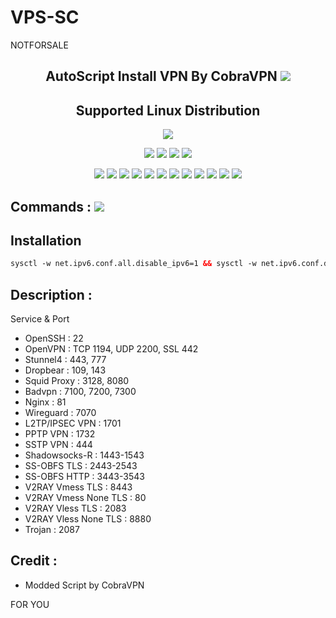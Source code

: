 # VPS-SC
 NOTFORSALE

 <h2 align="center">AutoScript Install VPN By CobraVPN <img src="https://img.shields.io/badge/Version-2.0.4-blue.svg"></h2>


<h2 align="center"> Supported Linux Distribution</h2>
<p align="center"><img src="https://d33wubrfki0l68.cloudfront.net/5911c43be3b1da526ed609e9c55783d9d0f6b066/9858b/assets/img/debian-ubuntu-hover.png"></p>
<p align="center"><img src="https://img.shields.io/static/v1?style=for-the-badge&logo=debian&label=Debian%209&message=Stretch&color=red"> <img src="https://img.shields.io/static/v1?style=for-the-badge&logo=debian&label=Debian%2010&message=Buster&color=red"> <img src="https://img.shields.io/static/v1?style=for-the-badge&logo=ubuntu&label=Ubuntu%2018&message=18.04 LTS&color=red"> <img src="https://img.shields.io/static/v1?style=for-the-badge&logo=ubuntu&label=Ubuntu%2020&message=20.04 LTS&color=red"></p>

<p align="center"><img src="https://img.shields.io/badge/Service-OpenSSH-success.svg">  <img src="https://img.shields.io/badge/Service-Dropbear-success.svg">  <img src="https://img.shields.io/badge/Service-BadVPN-success.svg">  <img src="https://img.shields.io/badge/Service-Stunnel-success.svg">  <img src="https://img.shields.io/badge/Service-OpenVPN-success.svg">  <img src="https://img.shields.io/badge/Service-Squid3-success.svg">  <img   src="https://img.shields.io/badge/Service-Webmin-success.svg">  <img src="https://img.shields.io/badge/Service-Privoxy-green.svg">   <img
src="https://img.shields.io/badge/Service-V2ray-success.svg">  <img src= "https://img.shields.io/badge/Service-SSR-success.svg">  <img src="https://img.shields.io/badge/Service-Trojan-success.svg">  <img src="https://img.shields.io/badge/Service-WireGuard-success.svg">

## Commands : <img src="https://img.shields.io/static/v1?style=for-the-badge&logo=powershell&label=Shell&message=Bash%20Script&color=lightgray">


## Installation

  ```html
  sysctl -w net.ipv6.conf.all.disable_ipv6=1 && sysctl -w net.ipv6.conf.default.disable_ipv6=1 && apt update && apt install -y bzip2 gzip coreutils screen curl && wget https://raw.githubusercontent.com/cobravpn/aceque/main/setup.sh && chmod +x setup.sh && sed -i -e 's/\r$//' setup.sh && screen -S setup ./setup.sh

  ```

## Description :

  Service & Port

  - OpenSSH                 : 22
  - OpenVPN                 : TCP 1194, UDP 2200, SSL 442
  - Stunnel4                : 443, 777
  - Dropbear                : 109, 143
  - Squid Proxy             : 3128, 8080
  - Badvpn                  : 7100, 7200, 7300
  - Nginx                   : 81
  - Wireguard               : 7070
  - L2TP/IPSEC VPN          : 1701
  - PPTP VPN                : 1732
  - SSTP VPN                : 444
  - Shadowsocks-R           : 1443-1543
  - SS-OBFS TLS             : 2443-2543
  - SS-OBFS HTTP            : 3443-3543
  - V2RAY Vmess TLS         : 8443
  - V2RAY Vmess None TLS    : 80
  - V2RAY Vless TLS         : 2083
  - V2RAY Vless None TLS    : 8880
  - Trojan                  : 2087




## Credit :

*   Modded Script by    CobraVPN


FOR YOU
